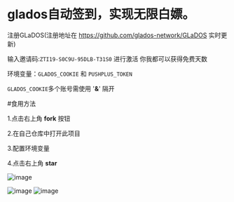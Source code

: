 # glados自动签到，实现无限白嫖。



注册GLaDOS(注册地址在 https://github.com/glados-network/GLaDOS 实时更新) 



输入邀请码:`ZTI19-S0C9U-95DLB-T31S0` 进行激活 你我都可以获得免费天数



环境变量：`GLADOS_COOKIE` 和 `PUSHPLUS_TOKEN`

 `GLADOS_COOKIE`多个账号需使用 '**&**' 隔开



#食用方法

 1.点击右上角 **fork** 按钮 

 2.在自己仓库中打开此项目

 3.配置环境变量

 4.点击右上角 **star**

![image](https://user-images.githubusercontent.com/70319988/199923789-639e8295-b03e-4abd-858e-ff427015512a.png)

![image](https://user-images.githubusercontent.com/70319988/199923884-d81dd457-ecc5-4de9-b480-191d25217c47.png)
![image](https://user-images.githubusercontent.com/70319988/231369203-c812910a-963d-45b8-98a5-95b2623c25d7.png)
